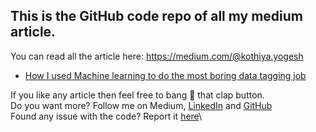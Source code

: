 ## This is the GitHub code repo of all my medium article.

You can read all the article here: https://medium.com/@kothiya.yogesh

- [How I used Machine learning to do the most boring data tagging job](https://medium.com/@kothiya.yogesh/how-i-used-machine-learning-to-do-the-most-boring-data-tagging-job-fc0c6eb5a4b5)

If you like any article then feel free to bang 👏 that clap button.\
Do you want more? Follow me on Medium, [LinkedIn](https://www.linkedin.com/in/yogeshkothiya/) and [GitHub](https://github.com/kothiyayogesh/)\
Found any issue with the code? Report it [here](https://github.com/kothiyayogesh/medium-article-code/issues)\
